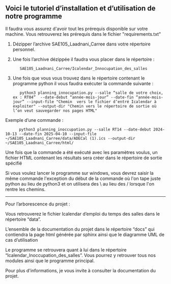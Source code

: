 Voici le tutoriel d’installation et d’utilisation de notre programme 
---------------------------------------------------------------------
Il faudra vous assurez d'avoir tout les prérequis disponible sur votre machine. Vous retrouverez les prérequis dans le fichier "requirements.txt"

1) Dézipper l’archive SAE105_Laadnani_Carree dans votre répertoire personnel.

2) Une fois l’archive dézippée il faudra vous placer dans le répertoire : 

          SAE105_Laadnani_Carree/Icalendar_Innocupation_des_salles

3) Une fois que vous vous trouvez dans le répertoire contenant le programme python il vous faudra exécuter la commande suivante :

          python3 planning_innocupation.py --salle “salle de votre choix, ex : RT04”  --date-debut “année-mois-jour” --date-fin “année-mois-jour” --input-file "Chemin  vers le fichier d’entré Icalendar à exploiter" --output-dir "Chemin vers le répertoire de sortie où l’on veut sauvegarder nos pages HTML"

Exemple d’une commande : 

          python3 planning_inoccupation.py --salle RT14 --date-debut 2024-10-13 --date-fin 2025-04-10 --input-file ~/SAE105_Laadnani_Carree/data/ADECal (1).ics --output-dir ~/SAE105_Laadnani_Carree/html/

Une fois que la commande a été exécuté avec les paramètres voulus, un fichier HTML contenant les résultats sera créer dans le répertoire de sortie spécifié

Si vous voulez lancer le programme sur windows, vous devrez saisir la même commande l'exception du début de la  commande où l'on tape juste python au lieu de python3 et on utilisera des \ au lieu des / lorsque l'on rentre les chemins.
 

------------------------------------------------------------------------------


Pour l’arborescence du projet : 

Vous retrouverez le fichier Icalendar d’emploi du temps des salles dans le répertoire “data”.

L’ensemble de la documentation du projet dans le répertoire “docs” qui contiendra la page html générée par sphinx ainsi que le diagramme UML de cas d’utilisation

Le programme se retrouvera quant à lui dans le répertoire  “Icalendar_Inoccupation_des_salles”. Vous pourrez y retrouver tous nos modules ainsi que le programme principal.

Pour plus d'informations, je vous invite à consulter la documentation du projet.

